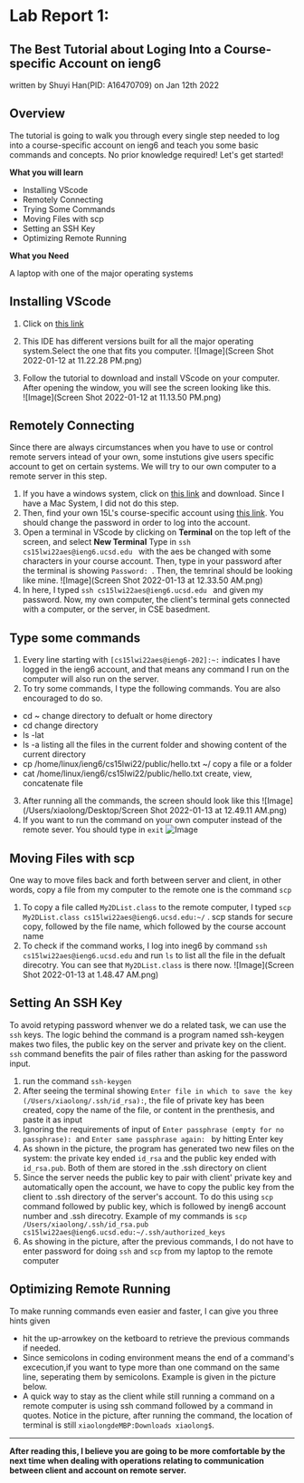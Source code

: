 # Lab Report 1:  
## The Best Tutorial about Loging Into a Course-specific Account on ieng6
written by Shuyi Han(PID: A16470709) on Jan 12th 2022


## Overview 
The tutorial is going to walk you through every single step needed to log into a course-specific account on ieng6 and teach you some basic commands and concepts. No prior knowledge required! Let's get started!

**What you will learn**
* Installing VScode
* Remotely Connecting
* Trying Some Commands
* Moving Files with scp
* Setting an SSH Key
* Optimizing Remote Running

**What you Need**

A laptop with one of the major operating systems 


## Installing VScode
1. Click on [this link](https://code.visualstudio.com/)

2. This IDE has different versions built for all the major operating system.Select the one that fits you computer.
![Image](Screen Shot 2022-01-12 at 11.22.28 PM.png)


3. Follow the tutorial to download and install VScode on your computer. After opening the window, you will see the screen looking like this.  
![Image](Screen Shot 2022-01-12 at 11.13.50 PM.png)

## Remotely Connecting

Since there are always circumstances when you have to use or control remote servers intead of your own, some instutions give users specific account to get on certain systems. We will try to our own computer to a remote server in this step.

1. If you have a windows system, click on [this link](https://sdacs.ucsd.edu/~icc/index.php) and download. Since I have a Mac System, I did not do this step.
2. Then, find your own 15L's course-specific account using [this link](https://sdacs.ucsd.edu/~icc/index.php). You should change the password in order to log into the account.
3. Open a terminal in VScode by clicking on **Terminal** on the top left of the screen, and select **New Terminal** Type in `ssh cs15lwi22aes@ieng6.ucsd.edu ` with the aes be changed with some characters in your course account. Then, type in your password after the terminal is showing `Password: `. Then, the temrinal should be looking like mine.
![Image](Screen Shot 2022-01-13 at 12.33.50 AM.png)
4. In here, I typed `ssh cs15lwi22aes@ieng6.ucsd.edu ` and given my password. Now, my own computer, the client's terminal  gets connected with a computer, or the server, in CSE basedment.

## Type some commands 
1. Every line starting with `[cs15lwi22aes@ieng6-202]:~:` indicates I have logged in the ieng6 account, and that means any command I run on the computer will also run on the server.
2. To try some commands, I type the following commands. You are also encouraged to do so.
* cd ~
change directory to defualt or home directory
* cd
change directory
* ls -lat
* ls -a
listing all the files in the current folder and showing content of the current directory
* cp /home/linux/ieng6/cs15lwi22/public/hello.txt ~/
copy a file or a folder
* cat /home/linux/ieng6/cs15lwi22/public/hello.txt
create, view, concatenate file
3. After running all the commands, the screen should look like this
![Image](/Users/xiaolong/Desktop/Screen Shot 2022-01-13 at 12.49.11 AM.png)
4. If you want to run the command on your own computer instead of the remote sever. You should type in `exit`
![Image](file:///Users/xiaolong/Desktop/Screen%20Shot%202022-01-13%20at%201.35.45%20AM.png)


## Moving Files with scp

One way to move files back and forth between server and client, in other words, copy a file from my computer to the remote one is the command `scp`
1. To copy a file called `My2DList.class` to the remote computer, I typed `scp My2DList.class cs15lwi22aes@ieng6.ucsd.edu:~/` . scp stands for secure copy, followed by the file name, which followed by the course account name
2. To check if the command works, I log into ineg6 by command `ssh cs15lwi22aes@ieng6.ucsd.edu` and run `ls` to list all the file in the defualt direcotry. You can see that `My2DList.class` is there now. 
![Image](Screen Shot 2022-01-13 at 1.48.47 AM.png)


## Setting An SSH Key

To avoid retyping password whenver we do a related task, we can use the `ssh` keys. The logic behind the command is a program named ssh-keygen makes two files, the public key on the server and private key on the client. `ssh` command benefits the pair of files rather than asking for the password input.
1. run the command `ssh-keygen`
2. After seeing the terminal showing `Enter file in which to save the key (/Users/xiaolong/.ssh/id_rsa):`, the file of private key has been created, copy the name of the file, or content in the prenthesis, and paste it as input 
3. Ignoring the requirements of input of `Enter passphrase (empty for no passphrase): `and `Enter same passphrase again: ` by hitting Enter key
4. As shown in the picture, the program has generated two new files on the system: the private key ended `id_rsa` and the public key ended with `id_rsa.pub`. Both of them are stored in the .ssh directory on client
5. Since the server needs the public key to pair with client' private key and automatically open the account, we have to copy the public key from the client to .ssh directory of the server's account. To do this using `scp` command followed by public key, which is followed by ineng6 account number and .ssh direcotry. Example of my commands is `scp /Users/xiaolong/.ssh/id_rsa.pub cs15lwi22aes@ieng6.ucsd.edu:~/.ssh/authorized_keys`
6. As showing in the picture, after the previous commands, I do not have to enter password for doing `ssh` and `scp` from my laptop to the remote computer 

## Optimizing Remote Running

To make running commands even easier and faster, I can give you three hints given 

* hit the up-arrowkey on the ketboard to retrieve the previous commands if needed. 
* Since semicolons in coding environment means the end of a command's excecution,if you want to type more than one command on the same line, seperating them by semicolons. Example is given in the picture below.
* A quick way to stay as the client while still running a command on a remote computer is using ssh command followed by a command in quotes. Notice in the picture, after running the command, the location of terminal is still `xiaolongdeMBP:Downloads xiaolong$`.


---
**After reading this, I believe you are going to be more comfortable by the next time when dealing with operations relating to communication between client and account on remote server.** 


